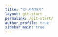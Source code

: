 ```yaml
---
title: "깃-시작하기"
layout: git-start
permalink: /git-start/
author_profile: true
sidebar_main: true
---
```

